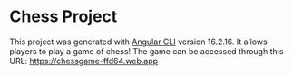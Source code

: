 # Chess Project

This project was generated with [Angular CLI](https://github.com/angular/angular-cli) version 16.2.16. It allows players to play a game of chess! The game can be accessed through this URL: https://chessgame-ffd64.web.app

